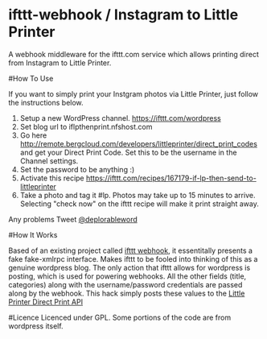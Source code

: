 ifttt-webhook / Instagram to Little Printer
=============

A webhook middleware for the ifttt.com service which allows printing direct from Instagram to Little Printer.

#How To Use

If you want to simply print your Instgram photos via Little Printer, just follow the instructions below.

1. Setup a new WordPress channel. https://ifttt.com/wordpress
2. Set blog url to iflpthenprint.nfshost.com 
3. Go here http://remote.bergcloud.com/developers/littleprinter/direct_print_codes and get your Direct Print Code. Set this to be the username in the Channel settings. 
4. Set the password to be anything :)
5. Activate this recipe https://ifttt.com/recipes/167179-if-lp-then-send-to-littleprinter
6. Take a photo and tag it #lp. Photos may take up to 15 minutes to arrive. Selecting "check now" on the ifttt recipe will make it print straight away. 

Any problems Tweet [@deplorableword](https://twitter.com/@deplorableword)

#How It Works

Based of an existing project called [ifttt webhook](https://github.com/captn3m0/ifttt-webhook), it essentitally presents a fake 
fake-xmlrpc interface. Makes ifttt to be fooled into thinking of this as a genuine wordpress blog. The only action that ifttt allows for wordpress is posting, which is used for powering webhooks. All the other fields (title, categories) along with the username/password credentials are passed along by the webhook. This hack simply posts these values to the [Little Printer Direct Print API](http://remote.bergcloud.com/developers/littleprinter/direct_print_codes)

#Licence
Licenced under GPL. Some portions of the code are from wordpress itself. 